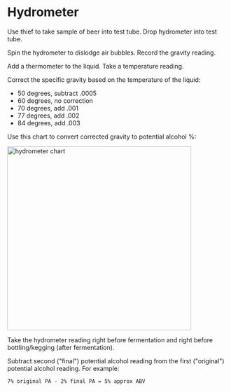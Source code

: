 # Hydrometer

Use thief to take sample of beer into test tube.
Drop hydrometer into test tube.

Spin the hydrometer to dislodge air bubbles.
Record the gravity reading.

Add a thermometer to the liquid.
Take a temperature reading.

Correct the specific gravity based on the temperature of the liquid:

* 50 degrees, subtract .0005
* 60 degrees, no correction
* 70 degrees, add .001
* 77 degrees, add .002
* 84 degrees, add .003

Use this chart to convert corrected gravity to potential alcohol %:

<img alt="hydrometer chart"
src="https://cloud.githubusercontent.com/assets/198/16359840/cd2491ce-3af9-11e6-83ed-03c808b74cb0.JPG"
width="420px">

Take the hydrometer reading right before fermentation
and right before bottling/kegging (after fermentation).

Subtract second ("final") potential alcohol reading
from the first ("original") potential alcohol reading.
For example:

```
7% original PA - 2% final PA = 5% approx ABV
```
